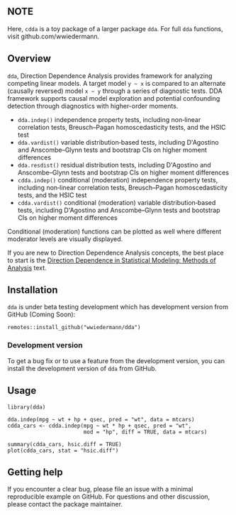 ## NOTE
Here, `cdda` is a toy package of a larger package `dda`. For full `dda` functions, visit github.com/wwiedermann.

## Overview

`dda`, Direction Dependence Analysis provides framework for analyzing competing linear models. A target model `y ~ x` is compared to an alternate (causally reversed) model `x ~ y` through a series of diagnostic tests. DDA framework supports causal model exploration and potential confounding detection through diagnostics with higher-order moments.

* `dda.indep()` independence property tests, including non‐linear correlation tests, Breusch–Pagan homoscedasticity tests, and the HSIC test 
* `dda.vardist()` variable distribution‐based tests, including D'Agostino and Anscombe–Glynn tests and bootstrap CIs on higher moment differences
* `dda.resdist()` residual distribution tests, including D'Agostino and Anscombe–Glynn tests and bootstrap CIs on higher moment differences
* `cdda.indep()` conditional (moderation) independence property tests, including non‐linear correlation tests, Breusch–Pagan homoscedasticity tests, and the HSIC test 
* `cdda.vardist()` conditional (moderation) variable distribution‐based tests, including D'Agostino and Anscombe–Glynn tests and bootstrap CIs on higher moment differences

Conditional (moderation) functions can be plotted as well where different moderator levels are visually displayed. 

If you are new to Direction Dependence Analysis concepts, the best place to start is the [Direction Dependence in Statistical Modeling: Methods of Analysis](https://onlinelibrary.wiley.com/doi/book/10.1002/9781119523024) text.

## Installation

`dda` is under beta testing development which has development version from GitHub (Coming Soon): 

```{r, eval = FALSE, echo = TRUE}
remotes::install_github("wwiedermann/dda")
```

### Development version

To get a bug fix or to use a feature from the development version, you can install the development version of `dda` from GitHub.

## Usage

```{r, eval = FALSE, echo = TRUE}
library(dda)
```


```{r, eval = FALSE, message = FALSE}
dda.indep(mpg ~ wt + hp + qsec, pred = "wt", data = mtcars)
cdda_cars <- cdda.indep(mpg ~ wt * hp + qsec, pred = "wt",
                        mod = "hp", diff = TRUE, data = mtcars)

summary(cdda_cars, hsic.diff = TRUE)
plot(cdda_cars, stat = "hsic.diff")
```

## Getting help

If you encounter a clear bug, please file an issue with a minimal reproducible example on GitHub. For questions and other discussion, please contact the package maintainer.

